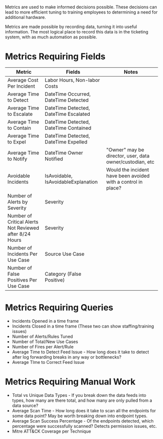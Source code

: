 Metrics are used to make informed decisions possible. These decisions can lead to more efficient tuning to training employees to determining a need for additional hardware.

Metrics are made possible by recording data, turning it into useful information. The most logical place to record this data is in the ticketing system, with as much automation as possible.

# Metrics Requiring Fields
| Metric                                                  | Fields                                | Notes                                                         |
| ------------------------------------------------------- | ------------------------------------- | ------------------------------------------------------------- |
| Average Cost Per Incident                               | Labor Hours, Non-labor Costs          |                                                               |
| Average Time to Detect                                  | DateTime Occurred, DateTime Detected  |                                                               |
| Average Time to Escalate                                | DateTime Detected, DateTime Escalated |                                                               |
| Average Time to Contain                                 | DateTime Detected, DateTime Contained |                                                               |
| Average Time to Expel                                   | DateTime Detected, DateTime Expelled  |                                                               |
| Average Time to Notify                                  | DateTime Owner Notified               | "Owner" may be director, user, data owner/custodian, etc      |
| Avoidable Incidents                                     | IsAvoidable, IsAvoidableExplanation   | Would the incident have been avoided with a control in place? |
| Number of Alerts by Severity                            | Severity                              |                                                               |
| Number of Critical Alerts Not Reviewed after 8/24 Hours | Severity                              |                                                               |
| Number of Incidents Per Use Case                        | Source Use Case                       |                                                               |
| Number of False Positives Per Use Case                  | Category (False Positive)             |                                                               |


# Metrics Requiring Queries
* Incidents Opened in a time frame
* Incidents Closed in a time frame (These two can show staffing/training issues)
* Number of Alerts/Rules Tuned
* Number of Total/New Use Cases
* Number of Fires per Alert/Rule
* Average Time to Detect Feed Issue - How long does it take to detect after log forwarding breaks in any way or bottlenecks?
* Average TIme to Correct Feed Issue


# Metrics Requiring Manual Work
* Total vs Unique Data Types - If you break down the data feeds into types, how many are there total, and how many are only pulled from a data source?
* Average Scan Time - How long does it take to scan all the endpoints for some data point? May be worth breaking down into endpoint types.
* Average Scan Success Percentage - Of the endpoints detected, which percentage were successfully scanned? Detects permission issues, etc.
* Mitre ATT&CK Coverage per Technique



